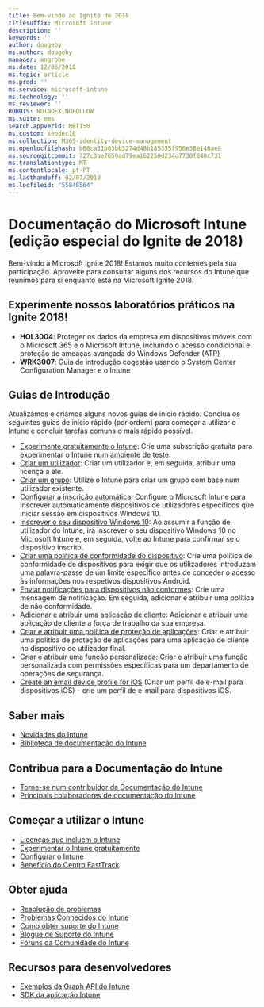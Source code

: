 ```yaml
---
title: Bem-vindo ao Ignite de 2018
titlesuffix: Microsoft Intune
description: ''
keywords: ''
author: dougeby
ms.author: dougeby
manager: angrobe
ms.date: 12/06/2018
ms.topic: article
ms.prod: ''
ms.service: microsoft-intune
ms.technology: ''
ms.reviewer: ''
ROBOTS: NOINDEX,NOFOLLOW
ms.suite: ems
search.appverid: MET150
ms.custom: seodec18
ms.collection: M365-identity-device-management
ms.openlocfilehash: b68ca31b03bb3274d48b185335f956e38e140ae8
ms.sourcegitcommit: 727c3ae7659ad79ea162250d234d7730f840c731
ms.translationtype: MT
ms.contentlocale: pt-PT
ms.lasthandoff: 02/07/2019
ms.locfileid: "55848564"
---
```

# <a name="microsoft-intune-documentation-40ignite-2018-special-edition41"></a>Documentação do Microsoft Intune &#40;edição especial do Ignite de 2018&#41;
Bem-vindo à Microsoft Ignite 2018! Estamos muito contentes pela sua participação. Aproveite para consultar alguns dos recursos do Intune que reunimos para si enquanto está na Microsoft Ignite 2018.

## <a name="try-our-hands-on-labs-at-ignite-2018"></a>Experimente nossos laboratórios práticos na Ignite 2018!
- **HOL3004**: Proteger os dados da empresa em dispositivos móveis com o Microsoft 365 e o Microsoft Intune, incluindo o acesso condicional e proteção de ameaças avançada do Windows Defender (ATP)
- **WRK3007**: Guia de introdução cogestão usando o System Center Configuration Manager e o Intune

## <a name="quickstarts"></a>Guias de Introdução
Atualizámos e criámos alguns novos guias de início rápido. Conclua os seguintes guias de início rápido (por ordem) para começar a utilizar o Intune e concluir tarefas comuns o mais rápido possível.

- [Experimente gratuitamente o Intune](free-trial-sign-up.md): Crie uma subscrição gratuita para experimentar o Intune num ambiente de teste.    
- [Criar um utilizador](quickstart-create-user.md): Criar um utilizador e, em seguida, atribuir uma licença a ele.
- [Criar um grupo](quickstart-create-group.md): Utilize o Intune para criar um grupo com base num utilizador existente.
- [Configurar a inscrição automática](quickstart-setup-auto-enrollment.md): Configure o Microsoft Intune para inscrever automaticamente dispositivos de utilizadores específicos que iniciar sessão em dispositivos Windows 10.
- [Inscrever o seu dispositivo Windows 10](quickstart-enroll-windows-device.md): Ao assumir a função de utilizador do Intune, irá inscrever o seu dispositivo Windows 10 no Microsoft Intune e, em seguida, volte ao Intune para confirmar se o dispositivo inscrito.
- [Criar uma política de conformidade do dispositivo](quickstart-set-password-length-android.md): Crie uma política de conformidade de dispositivos para exigir que os utilizadores introduzam uma palavra-passe de um limite específico antes de conceder o acesso às informações nos respetivos dispositivos Android.
- [Enviar notificações para dispositivos não conformes](quickstart-send-notification.md): Crie uma mensagem de notificação. Em seguida, adicionar e atribuir uma política de não conformidade.
- [Adicionar e atribuir uma aplicação de cliente](quickstart-add-assign-app.md): Adicionar e atribuir uma aplicação de cliente a força de trabalho da sua empresa.
- [Criar e atribuir uma política de proteção de aplicações](quickstart-create-assign-app-policy.md): Criar e atribuir uma política de proteção de aplicações para uma aplicação de cliente no dispositivo do utilizador final. 
- [Criar e atribuir uma função personalizada](quickstart-create-custom-role.md): Criar e atribuir uma função personalizada com permissões específicas para um departamento de operações de segurança. 
- [Create an email device profile for iOS](quickstart-email-profile.md) (Criar um perfil de e-mail para dispositivos iOS) – crie um perfil de e-mail para dispositivos iOS.

## <a name="learn"></a>Saber mais
- [Novidades do Intune](whats-new.md)
- [Biblioteca de documentação do Intune](https://docs.microsoft.com/intune/)

## <a name="contribute-to-docs"></a>Contribua para a Documentação do Intune
- [Torne-se num contribuidor da Documentação do Intune](https://github.com/MicrosoftDocs/IntuneDocs/blob/master/README.md)  
- [Principais colaboradores de documentação do Intune](https://github.com/MicrosoftDocs/IntuneDocs/graphs/contributors?from=2018-10-01&to=2019-12-31&type=c)  

## <a name="start-using-intune"></a>Começar a utilizar o Intune
- [Licenças que incluem o Intune](licenses.md)
- [Experimentar o Intune gratuitamente](free-trial-sign-up.md)
- [Configurar o Intune](setup-steps.md)
- [Benefício do Centro FastTrack](https://docs.microsoft.com/enterprise-mobility-security/Solutions/enterprise-mobility-fasttrack-program)

## <a name="get-help"></a>Obter ajuda
- [Resolução de problemas](help-desk-operators.md)
- [Problemas Conhecidos do Intune](known-issues.md)
- [Como obter suporte do Intune](get-support.md)
- [Blogue de Suporte do Intune](https://blogs.technet.microsoft.com/intunesupport/)
- [Fóruns da Comunidade do Intune](https://techcommunity.microsoft.com/t5/Enterprise-Mobility-Security/ct-p/EMS)

## <a name="developer-resources"></a>Recursos para desenvolvedores
- [Exemplos da Graph API do Intune](https://github.com/microsoftgraph/powershell-intune-samples)
- [SDK da aplicação Intune](app-sdk-get-started.md)
